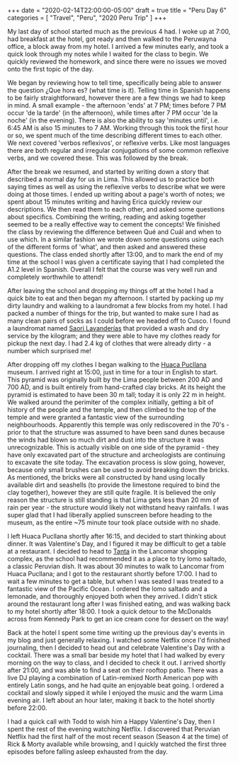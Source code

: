 +++
date = "2020-02-14T22:00:00-05:00"
draft = true
title = "Peru Day 6"
categories = [ "Travel", "Peru", "2020 Peru Trip" ]
+++

My last day of school started much as the previous 4 had. I woke up at 7:00, had breakfast at the hotel, got ready and then walked to the Peruwayna office, a block away from my hotel. I arrived a few minutes early, and took a quick look through my notes while I waited for the class to begin. We quickly reviewed the homework, and since there were no issues we moved onto the first topic of the day.

We began by reviewing how to tell time, specifically being able to answer the question ¿Que hora es? (what time is it). Telling time in Spanish happens to be fairly straightforward, however there are a few things we had to keep in mind. A small example - the afternoon 'ends' at 7 PM; times before 7 PM occur 'de la tarde' (in the afternoon), while times after 7 PM occur 'de la noche' (in the evening). There is also the ability to say 'minutes until', i.e. 6:45 AM is also 15 minutes to 7 AM. Working through this took the first hour or so, we spent much of the time describing different times to each other. We next covered 'verbos reflexivos', or reflexive verbs. Like most languages there are both regular and irregular conjugations of some common reflexive verbs, and we covered these. This was followed by the break.

After the break we resumed, and started by writing down a story that described a normal day for us in Lima. This allowed us to practice both saying times as well as using the reflexive verbs to describe what we were doing at those times. I ended up writing about a page's worth of notes; we spent about 15 minutes writing and having Erica quickly review our descriptions. We then read them to each other, and asked some questions about specifics. Combining the writing, reading and asking together seemed to be a really effective way to cement the concepts! We finished the class by reviewing the difference between Qué and Cuál and when to use which. In a similar fashion we wrote down some questions using each of the different forms of 'what', and then asked and answered these questions. The class ended shortly after 13:00, and to mark the end of my time at the school I was given a certificate saying that I had completed the A1.2 level in Spanish. Overall I felt that the course was very well run and completely worthwhile to attend!

After leaving the school and dropping my things off at the hotel I had a quick bite to eat and then began my afternoon. I started by packing up my dirty laundry and walking to a laundromat a few blocks from my hotel. I had packed a number of things for the trip, but wanted to make sure I had as many clean pairs of socks as I could before we headed off to Cusco. I found a laundromat named [Saori Lavanderías](https://es-la.facebook.com/SaoriLavanderias) that provided a wash and dry service by the kilogram; and they were able to have my clothes ready for pickup the next day. I had 2.4 kg of clothes that were already dirty - a number which surprised me!

After dropping off my clothes I began walking to the [Huaca Pucllana](https://en.wikipedia.org/wiki/Huaca_Pucllana) museum. I arrived right at 15:00, just in time for a tour in English to start. This pyramid was originally built by the Lima people between 200 AD and 700 AD, and is built entirely from hand-crafted clay bricks. At its height the pyramid is estimated to have been 30 m tall; today it is only 22 m in height. We walked around the perimiter of the complex initially, getting a bit of history of the people and the temple, and then climbed to the top of the temple and were granted a fantastic view of the surrounding neighbourhoods. Apparently this temple was only rediscovered in the 70's - prior to that the structure was assumed to have been sand dunes because the winds had blown so much dirt and dust into the structure it was unrecognizable. This is actually visible on one side of the pyramid - they have only excavated part of the structure and archeologists are continuing to excavate the site today. The excavation process is slow going, however, because only small brushes can be used to avoid breaking down the bricks. As mentioned, the bricks were all constructed by hand using locally available dirt and seashells (to provide the limestone required to bind the clay together), however they are still quite fragile. It is believed the only reason the structure is still standing is that Lima gets less than 20 mm of rain per year - the structure would likely not withstand heavy rainfalls. I was super glad that I had liberally applied sunscreen before heading to the museum, as the entire ~75 minute tour took place outside with no shade.

I left Huaca Pucllana shortly after 16:15, and decided to start thinking about dinner. It was Valentine's Day, and I figured it may be difficult to get a table at a restaurant. I decided to head to [Tanta](https://tantaperu.com/)  in the Lancomar shopping complex, as the school had recommended it as a place to try lomo saltado, a classic Peruvian dish. It was about 30 minutes to walk to Lancomar from Huaca Pucllana; and I got to the restaurant shortly before 17:00. I had to wait a few minutes to get a table, but when I was seated I was treated to a fantastic view of the Pacific Ocean. I ordered the lomo saltado and a lemonade, and thoroughly enjoyed both when they arrived. I didn't stick around the restaurant long after I was finished eating, and was walking back to my hotel shortly after 18:00. I took a quick detour to the McDonalds across from Kennedy Park to get an ice cream cone for dessert on the way!

Back at the hotel I spent some time writing up the previous day's events in my blog and just generally relaxing. I watched some Netflix once I'd finished journaling, then I decided to head out and celebrate Valentine's Day with a cocktail. There was a small bar beside my hotel that I had walked by every morning on the way to class, and I decided to check it out. I arrived shortly after 21:00, and was able to find a seat on their rooftop patio. There was a live DJ playing a combination of Latin-remixed North American pop with entirely Latin songs, and he had quite an enjoyable beat going. I ordered a cocktail and slowly sipped it while I enjoyed the music and the warm Lima evening air. I left about an hour later, making it back to the hotel shortly before 22:00.

I had a quick call with Todd to wish him a Happy Valentine's Day, then I spent the rest of the evening watching Netflix. I discovered that Peruvian Netflix had the first half of the most recent season (Season 4 at the time) of Rick & Morty available while browsing, and I quickly watched the first three episodes before falling asleep exhausted from the day.

